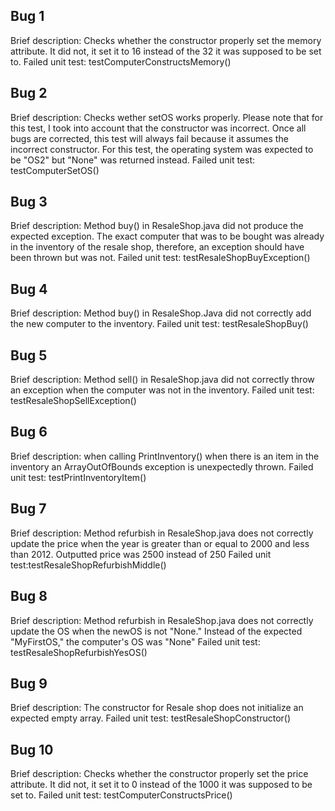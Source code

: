 ## Bug 1
Brief description:  Checks whether the constructor properly set the memory attribute. It did not, it set it to 16 instead of the 32 it was supposed to be set to.
Failed unit test: testComputerConstructsMemory()

## Bug 2
Brief description:  Checks wether setOS works properly. Please note that for this test, I took into account that the constructor was incorrect. Once all bugs are corrected, this test will always fail because it assumes the incorrect constructor. For this test, the operating system was expected to be "OS2" but "None" was returned instead.
Failed unit test: testComputerSetOS()

## Bug 3
Brief description:  Method buy() in ResaleShop.java did not produce the expected exception. The exact computer that was to be bought was already in the inventory of the resale shop, therefore, an exception should have been thrown but was not.
Failed unit test: testResaleShopBuyException()

## Bug 4
Brief description:  Method buy() in ResaleShop.Java did not correctly add the new computer to the inventory.
Failed unit test: testResaleShopBuy()

## Bug 5
Brief description:  Method sell() in ResaleShop.java did not correctly throw an exception when the computer was not in the inventory.
Failed unit test: testResaleShopSellException()

## Bug 6
Brief description:  when calling PrintInventory() when there is an item in the inventory an ArrayOutOfBounds exception is unexpectedly thrown.
Failed unit test:  testPrintInventoryItem()


## Bug 7
Brief description:  Method refurbish in ResaleShop.java does not correctly update the price when the year is greater than or equal to 2000 and less than 2012. Outputted price was 2500 instead of 250
Failed unit test:testResaleShopRefurbishMiddle()

## Bug 8
Brief description:  Method refurbish in ResaleShop.java does not correctly update the OS when the newOS is not "None." Instead of the expected "MyFirstOS,"  the computer's OS was "None"
Failed unit test: testResaleShopRefurbishYesOS()

## Bug 9
Brief description:  The constructor for Resale shop does not initialize an expected empty array.
Failed unit test: testResaleShopConstructor()

## Bug 10
Brief description: Checks whether the constructor properly set the price attribute. It did not, it set it to 0 instead of the 1000 it was supposed to be set to. 
Failed unit test: testComputerConstructsPrice()